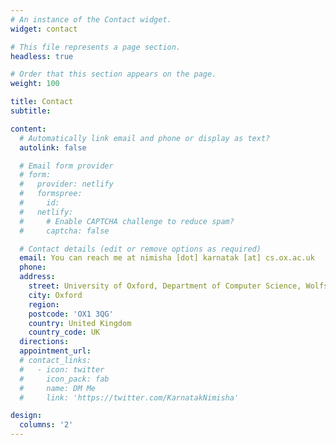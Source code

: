 ```yaml
---
# An instance of the Contact widget.
widget: contact

# This file represents a page section.
headless: true

# Order that this section appears on the page.
weight: 100

title: Contact
subtitle:

content:
  # Automatically link email and phone or display as text?
  autolink: false

  # Email form provider
  # form:
  #   provider: netlify
  #   formspree:
  #     id:
  #   netlify:
  #     # Enable CAPTCHA challenge to reduce spam?
  #     captcha: false

  # Contact details (edit or remove options as required)
  email: You can reach me at nimisha [dot] karnatak [at] cs.ox.ac.uk
  phone: 
  address:
    street: University of Oxford, Department of Computer Science, Wolfson Building, 7 Parks Road
    city: Oxford
    region: 
    postcode: 'OX1 3QG'
    country: United Kingdom
    country_code: UK
  directions:
  appointment_url: 
  # contact_links:
  #   - icon: twitter
  #     icon_pack: fab
  #     name: DM Me
  #     link: 'https://twitter.com/KarnatakNimisha'

design:
  columns: '2'
---
```


